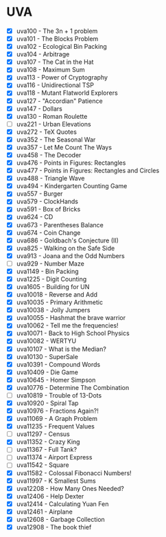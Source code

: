 # UVA
* [x] uva100 - The 3n + 1 problem
* [x] uva101 - The Blocks Problem
* [x] uva102 - Ecological Bin Packing
* [x] uva104 - Arbitrage
* [x] uva107 - The Cat in the Hat
* [x] uva108 - Maximum Sum
* [x] uva113 - Power of Cryptography
* [x] uva116 - Unidirectional TSP
* [x] uva118 - Mutant Flatworld Explorers
* [x] uva127 - "Accordian" Patience
* [x] uva147 - Dollars 
* [x] uva130 - Roman Roulette
* [ ] uva221 - Urban Elevations
* [x] uva272 - TeX Quotes
* [x] uva352 - The Seasonal War
* [x] uva357 - Let Me Count The Ways
* [x] uva458 - The Decoder
* [x] uva476 - Points in Figures: Rectangles
* [x] uva477 - Points in Figures: Rectangles and Circles
* [x] uva488 - Triangle Wave
* [x] uva494 - Kindergarten Counting Game
* [x] uva557 - Burger
* [x] uva579 - ClockHands
* [x] uva591 - Box of Bricks
* [x] uva624 - CD
* [x] uva673 - Parentheses Balance
* [x] uva674 - Coin Change
* [x] uva686 - Goldbach's Conjecture (II)
* [x] uva825 - Walking on the Safe Side
* [x] uva913 - Joana and the Odd Numbers
* [ ] uva929 - Number Maze
* [x] uva1149 - Bin Packing
* [x] uva1225 - Digit Counting
* [x] uva1605 - Building for UN
* [x] uva10018 - Reverse and Add
* [x] uva10035 - Primary Arithmetic
* [x] uva10038 - Jolly Jumpers
* [x] uva10055 - Hashmat the brave warrior
* [x] uva10062 - Tell me the frequencies!
* [x] uva10071 - Back to High School Physics
* [x] uva10082 - WERTYU
* [x] uva10107 - What is the Median?
* [x] uva10130 - SuperSale
* [x] uva10391 - Compound Words
* [x] uva10409 - Die Game
* [x] uva10645 - Homer Simpson
* [x] uva10776 - Determine The Combination
* [ ] uva10819 - Trouble of 13-Dots
* [x] uva10920 - Spiral Tap
* [x] uva10976 - Fractions Again?!
* [x] uva11069 - A Graph Problem
* [x] uva11235 - Frequent Values
* [ ] uva11297 - Census
* [x] uva11352 - Crazy King
* [ ] uva11367 - Full Tank?
* [ ] uva11374 - Airport Express
* [ ] uva11542 - Square
* [x] uva11582 - Colossal Fibonacci Numbers!
* [x] uva11997 - K Smallest Sums
* [x] uva12208 - How Many Ones Needed?
* [x] uva12406 - Help Dexter
* [x] uva12414 - Calculating Yuan Fen
* [x] uva12461 - Airplane
* [x] uva12608 - Garbage Collection
* [x] uva12908 - The book thief
